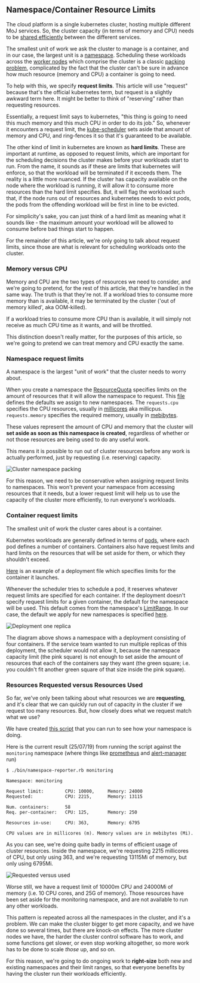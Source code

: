 ## Namespace/Container Resource Limits

The cloud platform is a single kubernetes cluster, hosting multiple different MoJ services. So, the cluster capacity (in terms of memory and CPU) needs to be [shared efficiently][kube-scheduler] between the different services.

The smallest unit of work we ask the cluster to manage is a container, and in our case, the largest unit is a [namespace]. Scheduling these workloads across the [worker nodes] which comprise the cluster is a classic [packing problem], complicated by the fact that the cluster can't be sure in advance how much resource (memory and CPU) a container is going to need.

To help with this, we specify **request limits**. This article will use "request" because that's the official kubernetes term, but request is a slightly awkward term here. It might be better to think of "reserving" rather than requesting resources.

Essentially, a request limit says to kubernetes, "this thing is going to need this much memory and this much CPU in order to do its job." So, whenever it encounters a request limit, the [kube-scheduler] sets aside that amount of memory and CPU, and ring-fences it so that it's guaranteed to be available.

The other kind of limit in kubernetes are known as **hard limits**. These are important at runtime, as opposed to request limits, which are important for the scheduling decisions the cluster makes before your workloads start to run. From the name, it sounds as if these are limits that kubernetes will enforce, so that the workload will be terminated if it exceeds them. The reality is a little more nuanced. If the cluster has capacity available on the node where the workload is running, it will allow it to consume more resources than the hard limit specifies. But, it will flag the workload such that, if the node runs out of resources and kubernetes needs to evict pods, the pods from the offending workload will be first in line to be evicted.

For simplicity's sake, you can just think of a hard limit as meaning what it sounds like - the maximum amount your workload will be allowed to consume before bad things start to happen.

For the remainder of this article, we're only going to talk about request limits, since those are what is relevant for scheduling workloads onto the cluster.

### Memory versus CPU

Memory and CPU are the two types of resources we need to consider, and we're going to pretend, for the rest of this article, that they're handled in the same way. The truth is that they're not. If a workload tries to consume more memory than is available, it may be terminated by the cluster ('out of memory killed', aka OOM-killed).

If a workload tries to consume more CPU than is available, it will simply not receive as much CPU time as it wants, and will be throttled.

This distinction doesn't really matter, for the purposes of this article, so we're going to pretend we can treat memory and CPU exactly the same.

### Namespace request limits

A namespace is the largest "unit of work" that the cluster needs to worry about.

When you create a namespace the [ResourceQuota] specifies limits on the amount of resources that it will allow the namespace to request. This [file][resource-quotas] defines the defaults we assign to new namespaces. The `requests.cpu` specifies the CPU resources, usually in [millicores] aka millicpus. `requests.memory` specifies the required memory, usually in [mebibytes].

These values represent the amount of CPU and memory that the cluster will **set aside as soon as this namespace is created**, regardless of whether or not those resources are being used to do any useful work.

This means it is possible to run out of cluster resources before any work is actually performed, just by requesting (i.e. reserving) capacity.

![Cluster namespace packing](../images/cluster-namespace-packing.png)

For this reason, we need to be conservative when assigning request limits to namespaces. This won't prevent your namespace from accessing resources that it needs, but a lower request limit will help us to use the capacity of the cluster more efficiently, to run everyone's workloads.

### Container request limits

The smallest unit of work the cluster cares about is a container.

Kubernetes workloads are generally defined in terms of [pods], where each pod defines a number of containers. Containers also have request limits and hard limits on the resources that will be set aside for them, or which they shouldn't exceed.

[Here][deployment-yaml] is an example of a deployment file which specifies limits for the container it launches.

Whenever the scheduler tries to schedule a pod, it reserves whatever request limits are specified for each container. If the deployment doesn't specify request limits for a given container, the default for the namespace will be used. This default comes from the namespace's [LimitRange]. In our case, the default we apply for new namespaces is specified [here][limit-range].

![Deployment one replica](../images/deployment-one-replica.png)

The diagram above shows a namespace with a deployment consisting of four containers. If the service team wanted to run multiple replicas of this deployment, the scheduler would not allow it, because the namespace capacity limit (the pink square) is not enough to set aside the amount of resources that each of the containers say they want (the green square; i.e. you couldn't fit another green square of that size inside the pink square).

### Resources Requested versus Resources Used

So far, we've only been talking about what resources we are **requesting**, and it's clear that we can quickly run out of capacity in the cluster if we request too many resources. But, how closely does what we request match what we use?

We have created [this script][namespace-reporter] that you can run to see how your namespace is doing.

Here is the current result (25/07/19) from running the script against the `monitoring` namespace (where things like [prometheus] and [alert-manager] run)

```
$ ./bin/namespace-reporter.rb monitoring

Namespace: monitoring

Request limit:        CPU: 10000,     Memory: 24000
Requested:            CPU: 2215,      Memory: 13115

Num. containers:      58
Req. per-container:   CPU: 125,       Memory: 250

Resources in-use:     CPU: 363,       Memory: 6795

CPU values are in millicores (m). Memory values are in mebibytes (Mi).
```

As you can see, we're doing quite badly in terms of efficient usage of cluster resources. Inside the namespace, we're requesting 2215 millicores of CPU, but only using 363, and we're requesting 13115Mi of memory, but only using 6795Mi.

![Requested versus used](../images/requested-versus-used.png)

Worse still, we have a request limit of 10000m CPU and 24000Mi of memory (i.e. 10 CPU cores, and 25G of memory). Those resources have been set aside for the monitoring namespace, and are not available to run any other workloads.

This pattern is repeated across all the namespaces in the cluster, and it's a problem. We can make the cluster bigger to get more capacity, and we have done so several times, but there are knock-on effects. The more cluster nodes we have, the harder the cluster control software has to work, and some functions get slower, or even stop working altogether, so more work has to be done to scale *those* up, and so on.

For this reason, we're going to do ongoing work to **right-size** both new and existing namespaces and their limit ranges, so that everyone benefits by having the cluster run their workloads efficiently.

[namespace]: https://kubernetes.io/docs/concepts/overview/working-with-objects/namespaces/
[kube-scheduler]: https://kubernetes.io/docs/concepts/scheduling/kube-scheduler/
[worker nodes]: https://kubernetes.io/docs/concepts/architecture/nodes/
[packing problem]: https://en.wikipedia.org/wiki/Packing_problems
[ResourceQuota]: https://kubernetes.io/docs/concepts/policy/resource-quotas/
[LimitRange]: https://kubernetes.io/docs/concepts/policy/limit-range/
[resource-quotas]: https://github.com/ministryofjustice/cloud-platform-environments/blob/master/namespace-resources/03-resourcequota.yaml
[limit-range]: https://github.com/ministryofjustice/cloud-platform-environments/blob/master/namespace-resources/02-limitrange.yaml
[millicores]: https://kubernetes.io/docs/concepts/configuration/manage-compute-resources-container/#meaning-of-cpu
[mebibytes]: https://en.wikipedia.org/wiki/Mebibyte
[pods]: https://kubernetes.io/docs/concepts/workloads/pods/pod-overview/
[deployment-yaml]: https://raw.githubusercontent.com/ministryofjustice/fb-av/6cdba5db4e2feb440c7b6a303f241728b9cee5f8/deploy/fb-av-chart/templates/deployment.yaml
[namespace-reporter]: https://github.com/ministryofjustice/cloud-platform-environments/blob/master/bin/namespace-reporter.rb
[prometheus]: https://prometheus.io/
[alert-manager]: https://prometheus.io/docs/alerting/alertmanager/
